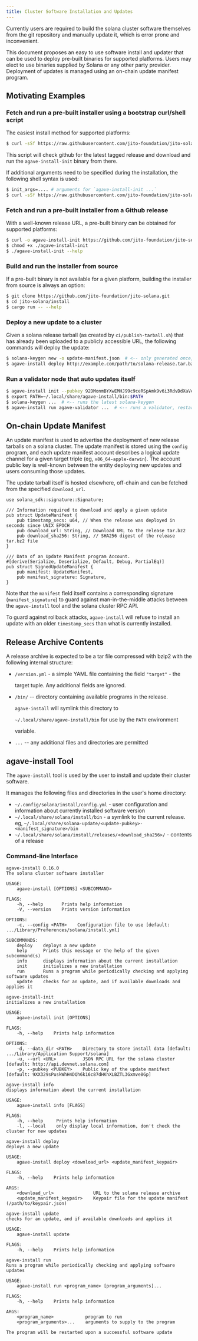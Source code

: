 ```yaml
---
title: Cluster Software Installation and Updates
---
```


Currently users are required to build the solana cluster software themselves from the git repository and manually update
it, which is error prone and inconvenient.

This document proposes an easy to use software install and updater that can be used to deploy pre-built binaries for
supported platforms. Users may elect to use binaries supplied by Solana or any other party provider. Deployment of
updates is managed using an on-chain update manifest program.

## Motivating Examples

### Fetch and run a pre-built installer using a bootstrap curl/shell script

The easiest install method for supported platforms:

```bash
$ curl -sSf https://raw.githubusercontent.com/jito-foundation/jito-solana/v1.0.0/install/agave-install-init.sh | sh
```

This script will check github for the latest tagged release and download and run the `agave-install-init` binary from
there.

If additional arguments need to be specified during the installation, the following shell syntax is used:

```bash
$ init_args=.... # arguments for `agave-install-init ...`
$ curl -sSf https://raw.githubusercontent.com/jito-foundation/jito-solana/v1.0.0/install/agave-install-init.sh | sh -s - ${init_args}
```

### Fetch and run a pre-built installer from a Github release

With a well-known release URL, a pre-built binary can be obtained for supported platforms:

```bash
$ curl -o agave-install-init https://github.com/jito-foundation/jito-solana/releases/download/v1.0.0/agave-install-init-x86_64-apple-darwin
$ chmod +x ./agave-install-init
$ ./agave-install-init --help
```

### Build and run the installer from source

If a pre-built binary is not available for a given platform, building the installer from source is always an option:

```bash
$ git clone https://github.com/jito-foundation/jito-solana.git
$ cd jito-solana/install
$ cargo run -- --help
```

### Deploy a new update to a cluster

Given a solana release tarball \(as created by `ci/publish-tarball.sh`\) that has already been uploaded to a publicly
accessible URL, the following commands will deploy the update:

```bash
$ solana-keygen new -o update-manifest.json  # <-- only generated once, the public key is shared with users
$ agave-install deploy http://example.com/path/to/solana-release.tar.bz2 update-manifest.json
```

### Run a validator node that auto updates itself

```bash
$ agave-install init --pubkey 92DMonmBYXwEMHJ99c9ceRSpAmk9v6i3RdvDdXaVcrfj  # <-- pubkey is obtained from whoever is deploying the updates
$ export PATH=~/.local/share/agave-install/bin:$PATH
$ solana-keygen ...  # <-- runs the latest solana-keygen
$ agave-install run agave-validator ...  # <-- runs a validator, restarting it as necessary when an update is applied
```

## On-chain Update Manifest

An update manifest is used to advertise the deployment of new release tarballs on a solana cluster. The update manifest
is stored using the `config` program, and each update manifest account describes a logical update channel for a given
target triple \(eg, `x86_64-apple-darwin`\). The account public key is well-known between the entity deploying new
updates and users consuming those updates.

The update tarball itself is hosted elsewhere, off-chain and can be fetched from the specified `download_url`.

```text
use solana_sdk::signature::Signature;

/// Information required to download and apply a given update
pub struct UpdateManifest {
    pub timestamp_secs: u64, // When the release was deployed in seconds since UNIX EPOCH
    pub download_url: String, // Download URL to the release tar.bz2
    pub download_sha256: String, // SHA256 digest of the release tar.bz2 file
}

/// Data of an Update Manifest program Account.
#[derive(Serialize, Deserialize, Default, Debug, PartialEq)]
pub struct SignedUpdateManifest {
    pub manifest: UpdateManifest,
    pub manifest_signature: Signature,
}
```

Note that the `manifest` field itself contains a corresponding signature \(`manifest_signature`\) to guard against
man-in-the-middle attacks between the `agave-install` tool and the solana cluster RPC API.

To guard against rollback attacks, `agave-install` will refuse to install an update with an older `timestamp_secs` than
what is currently installed.

## Release Archive Contents

A release archive is expected to be a tar file compressed with bzip2 with the following internal structure:

- `/version.yml` - a simple YAML file containing the field `"target"` - the

  target tuple. Any additional fields are ignored.

- `/bin/` -- directory containing available programs in the release.

  `agave-install` will symlink this directory to

  `~/.local/share/agave-install/bin` for use by the `PATH` environment

  variable.

- `...` -- any additional files and directories are permitted

## agave-install Tool

The `agave-install` tool is used by the user to install and update their cluster software.

It manages the following files and directories in the user's home directory:

- `~/.config/solana/install/config.yml` - user configuration and information about currently installed software version
- `~/.local/share/solana/install/bin` - a symlink to the current release.
  eg, `~/.local/share/solana-update/<update-pubkey>-<manifest_signature>/bin`
- `~/.local/share/solana/install/releases/<download_sha256>/` - contents of a release

### Command-line Interface

```text
agave-install 0.16.0
The solana cluster software installer

USAGE:
    agave-install [OPTIONS] <SUBCOMMAND>

FLAGS:
    -h, --help       Prints help information
    -V, --version    Prints version information

OPTIONS:
    -c, --config <PATH>    Configuration file to use [default: .../Library/Preferences/solana/install.yml]

SUBCOMMANDS:
    deploy    deploys a new update
    help      Prints this message or the help of the given subcommand(s)
    info      displays information about the current installation
    init      initializes a new installation
    run       Runs a program while periodically checking and applying software updates
    update    checks for an update, and if available downloads and applies it
```

```text
agave-install-init
initializes a new installation

USAGE:
    agave-install init [OPTIONS]

FLAGS:
    -h, --help    Prints help information

OPTIONS:
    -d, --data_dir <PATH>    Directory to store install data [default: .../Library/Application Support/solana]
    -u, --url <URL>          JSON RPC URL for the solana cluster [default: http://api.devnet.solana.com]
    -p, --pubkey <PUBKEY>    Public key of the update manifest [default: 9XX329sPuskWhH4DQh6k16c87dHKhXLBZTL3Gxmve8Gp]
```

```text
agave-install info
displays information about the current installation

USAGE:
    agave-install info [FLAGS]

FLAGS:
    -h, --help     Prints help information
    -l, --local    only display local information, don't check the cluster for new updates
```

```text
agave-install deploy
deploys a new update

USAGE:
    agave-install deploy <download_url> <update_manifest_keypair>

FLAGS:
    -h, --help    Prints help information

ARGS:
    <download_url>               URL to the solana release archive
    <update_manifest_keypair>    Keypair file for the update manifest (/path/to/keypair.json)
```

```text
agave-install update
checks for an update, and if available downloads and applies it

USAGE:
    agave-install update

FLAGS:
    -h, --help    Prints help information
```

```text
agave-install run
Runs a program while periodically checking and applying software updates

USAGE:
    agave-install run <program_name> [program_arguments]...

FLAGS:
    -h, --help    Prints help information

ARGS:
    <program_name>            program to run
    <program_arguments>...    arguments to supply to the program

The program will be restarted upon a successful software update
```
